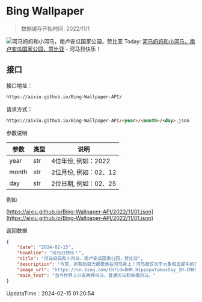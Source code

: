 # Bing Wallpaper

> 数据缓存开始时间: 2022/11/1

![河马妈妈和小河马，南卢安瓜国家公园，赞比亚](https://cn.bing.com/th?id=OHR.HippopotamusDay_ZH-CN0518367336_1920x1080.webp)
Today: [河马妈妈和小河马，南卢安瓜国家公园，赞比亚](https://cn.bing.com/th?id=OHR.HippopotamusDay_ZH-CN0518367336_1920x1080.webp) - 河马日快乐！

## 接口

接口地址：

```html
https://aixiu.github.io/Bing-Wallpaper-API/
```

请求方式：

```html
https://aixiu.github.io/Bing-Wallpaper-API/<year>/<month>/<day>.json
```

参数说明

| 参数 | 类型 | 说明 |
| - | - | - |
| year | str | 4位年份, 例如：2022 |
| month | str | 2位月份, 例如：02、12 |
| day | str | 2位日期, 例如：02、25 |

例如

[https://aixiu.github.io/Bing-Wallpaper-API/2022/11/01.json](https://aixiu.github.io/Bing-Wallpaper-API/2022/11/01.json)

返回数据

```json
{
    "date": "2024-02-15",
    "headline": "河马日快乐！",
    "title": "河马妈妈和小河马，南卢安瓜国家公园，赞比亚",
    "description": "今天，所有的目光都聚焦在河马身上！河马是仅次于大象和白犀牛的第三大陆栖哺乳动物，值得我们关注，尤其是在世界河马日这一天。这些半水生动物原产于撒哈拉以南的非洲地区，已被国际自然保护联盟列为易危物种。",
    "image_url": "https://cn.bing.com/th?id=OHR.HippopotamusDay_ZH-CN0518367336_1920x1080.webp",
    "main_text": "当今世界上只有两种河马，普通河马和侏儒河马。"
}
```

UpdataTime：2024-02-15 01:20:54
